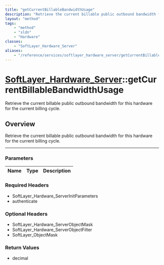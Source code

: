 ```yaml
---
title: "getCurrentBillableBandwidthUsage"
description: "Retrieve the current billable public outbound bandwidth for this hardware for the current billing cycle."
layout: "method"
tags:
    - "method"
    - "sldn"
    - "Hardware"
classes:
    - "SoftLayer_Hardware_Server"
aliases:
    - "/reference/services/softlayer_hardware_server/getCurrentBillableBandwidthUsage"
---
```

# [SoftLayer_Hardware_Server](/reference/services/SoftLayer_Hardware_Server)::getCurrentBillableBandwidthUsage


Retrieve the current billable public outbound bandwidth for this hardware for the current billing cycle.


## Overview 
Retrieve the current billable public outbound bandwidth for this hardware for the current billing cycle.

-----

### Parameters 
|Name | Type | Description |
| --- | --- | --- |


### Required Headers
* SoftLayer_Hardware_ServerInitParameters
* authenticate


### Optional Headers
* SoftLayer_Hardware_ServerObjectMask
* SoftLayer_Hardware_ServerObjectFilter
* SoftLayer_ObjectMask

### Return Values
* decimal




